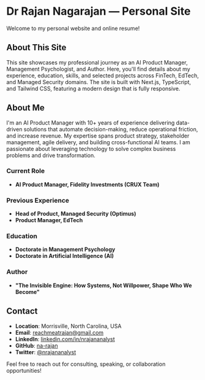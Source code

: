 # Dr Rajan Nagarajan — Personal Site

Welcome to my personal website and online resume!

## About This Site

This site showcases my professional journey as an AI Product Manager, Management Psychologist, and Author. Here, you'll find details about my experience, education, skills, and selected projects across FinTech, EdTech, and Managed Security domains. The site is built with Next.js, TypeScript, and Tailwind CSS, featuring a modern design that is fully responsive.

## About Me

I'm an AI Product Manager with 10+ years of experience delivering data-driven solutions that automate decision-making, reduce operational friction, and increase revenue. My expertise spans product strategy, stakeholder management, agile delivery, and building cross-functional AI teams. I am passionate about leveraging technology to solve complex business problems and drive transformation.

### Current Role
- **AI Product Manager, Fidelity Investments (CRUX Team)**

### Previous Experience
- **Head of Product, Managed Security (Optimus)**
- **Product Manager, EdTech**

### Education
- **Doctorate in Management Psychology** 
- **Doctorate in Artificial Intelligence (AI)**

### Author
- **"The Invisible Engine: How Systems, Not Willpower, Shape Who We Become"**

## Contact

- **Location**: Morrisville, North Carolina, USA
- **Email**: reachmeatrajan@gmail.com
- **LinkedIn**: [linkedin.com/in/nrajananalyst](https://linkedin.com/in/nrajananalyst)
- **GitHub**: [na-rajan](https://github.com/na-rajan)
- **Twitter**: [@nrajananalyst](https://twitter.com/nrajananalyst)

Feel free to reach out for consulting, speaking, or collaboration opportunities!

